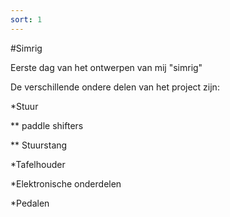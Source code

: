 ```yaml
---
sort: 1
---
```


#Simrig

Eerste dag van het ontwerpen van mij "simrig"

De verschillende ondere delen van het project zijn:

*Stuur

** paddle shifters

** Stuurstang

*Tafelhouder

*Elektronische onderdelen

*Pedalen


